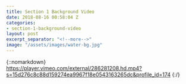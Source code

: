 ```yaml
---
title: Section 1 Background Video
date: 2018-08-16 00:58:04 Z
categories:
- section-1-background-video
layout: post
excerpt_separator: "<!--more-->"
image: "/assets/images/water-bg.jpg"
---
```


{::nomarkdown}  
https://player.vimeo.com/external/286281208.hd.mp4?s=15d276c8c88d159274ea9967f18e0543163265dc&profile_id=174
{:/}  
<!--more-->
